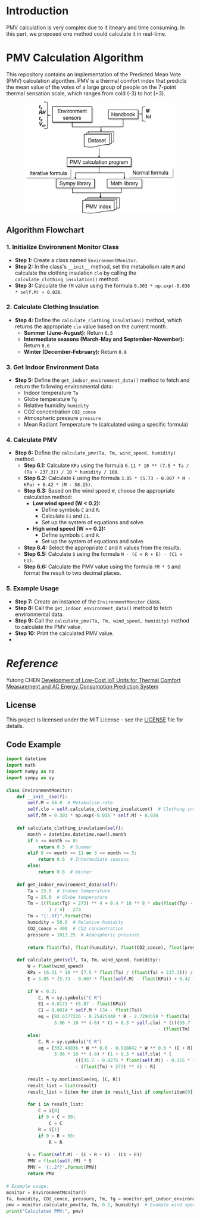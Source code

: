 # Introduction
PMV calculation is very complex due to it itneary and time consuming. In this part, we proposed one method could calculate it in real-time.

# PMV Calculation Algorithm

This repository contains an implementation of the Predicted Mean Vote (PMV) calculation algorithm. PMV is a thermal comfort index that predicts the mean value of the votes of a large group of people on the 7-point thermal sensation scale, which ranges from cold (-3) to hot (+3).
<p align="center">
  <img src="Image/Flow.png" width="400" height='300' alt="Process Flow">
</p>

## Algorithm Flowchart

### 1. Initialize Environment Monitor Class
- **Step 1:** Create a class named `EnvironmentMonitor`.
- **Step 2:** In the class's `__init__` method, set the metabolism rate `M` and calculate the clothing insulation `clo` by calling the `calculate_clothing_insulation()` method.
- **Step 3:** Calculate the `fM` value using the formula `0.303 * np.exp(-0.036 * self.M) + 0.028`.

### 2. Calculate Clothing Insulation
- **Step 4:** Define the `calculate_clothing_insulation()` method, which returns the appropriate `clo` value based on the current month.
  - **Summer (June-August):** Return `0.5`
  - **Intermediate seasons (March-May and September-November):** Return `0.6`
  - **Winter (December-February):** Return `0.8`

### 3. Get Indoor Environment Data
- **Step 5:** Define the `get_indoor_environment_data()` method to fetch and return the following environmental data:
  - Indoor temperature `Ta`
  - Globe temperature `Tg`
  - Relative humidity `humidity`
  - CO2 concentration `CO2_conce`
  - Atmospheric pressure `pressure`
  - Mean Radiant Temperature `Tm` (calculated using a specific formula)

### 4. Calculate PMV
- **Step 6:** Define the `calculate_pmv(Ta, Tm, wind_speed, humidity)` method.
  - **Step 6.1:** Calculate `KPa` using the formula `6.11 * 10 ** (7.5 * Ta / (Ta + 237.3)) / 10 * humidity / 100`.
  - **Step 6.2:** Calculate `E` using the formula `3.05 * (5.73 - 0.007 * M - KPa) + 0.42 * (M - 58.15)`.
  - **Step 6.3:** Based on the wind speed `W`, choose the appropriate calculation method:
    - **Low wind speed (W < 0.2):**
      - Define symbols `C` and `R`.
      - Calculate `E1` and `C1`.
      - Set up the system of equations and solve.
    - **High wind speed (W >= 0.2):**
      - Define symbols `C` and `R`.
      - Set up the system of equations and solve.
  - **Step 6.4:** Select the appropriate `C` and `R` values from the results.
  - **Step 6.5:** Calculate `S` using the formula `M - (C + R + E) - (C1 + E1)`.
  - **Step 6.6:** Calculate the PMV value using the formula `fM * S` and format the result to two decimal places.

### 5. Example Usage
- **Step 7:** Create an instance of the `EnvironmentMonitor` class.
- **Step 8:** Call the `get_indoor_environment_data()` method to fetch environmental data.
- **Step 9:** Call the `calculate_pmv(Ta, Tm, wind_speed, humidity)` method to calculate the PMV value.
- **Step 10:** Print the calculated PMV value.
- 
# *Reference*
 
Yutong CHEN 
[Development of Low-Cost IoT Units for Thermal Comfort Measurement and AC Energy Consumption Prediction System](https://kth-my.sharepoint.com/personal/torunw_ug_kth_se/_layouts/15/onedrive.aspx?ga=1&id=%2Fpersonal%2Ftorunw%5Fug%5Fkth%5Fse%2FDocuments%2Fbox%5Ffiles%2FRoomVent%2FRoomVent%5F2024%5FProceedings%2F240425%201400a%20Session%2026%20IC%20Thermal%20comfort%201%2FPrint%20439%20Final%2Epdf&parent=%2Fpersonal%2Ftorunw%5Fug%5Fkth%5Fse%2FDocuments%2Fbox%5Ffiles%2FRoomVent%2FRoomVent%5F2024%5FProceedings%2F240425%201400a%20Session%2026%20IC%20Thermal%20comfort%201![image](https://github.com/user-attachments/assets/537ab711-703e-4c39-b811-ccc46ccde782)
)

## License
This project is licensed under the MIT License - see the [LICENSE](LICENSE) file for details.

## Code Example

```python
import datetime
import math
import numpy as np
import sympy as sy

class EnvironmentMonitor:
    def __init__(self):
        self.M = 64.0  # Metabolism rate
        self.clo = self.calculate_clothing_insulation()  # Clothing insulation
        self.fM = 0.303 * np.exp(-0.036 * self.M) + 0.028

    def calculate_clothing_insulation(self):
        month = datetime.datetime.now().month
        if 6 <= month <= 8:
            return 0.5  # Summer
        elif 9 <= month <= 11 or 3 <= month <= 5:
            return 0.6  # Intermediate seasons
        else:
            return 0.8  # Winter

    def get_indoor_environment_data(self):
        Ta = 25.0  # Indoor temperature
        Tg = 25.0  # Globe temperature
        Tm = ((float(Tg) + 273) ** 4 + 0.4 * 10 ** 8 * abs(float(Tg) - float(Ta)) ** (1 / 4) * (float(Tg) - float(Ta))) ** (
                1 / 4) - 273
        Tm = "{:.0f}".format(Tm)
        humidity = 50.0  # Relative humidity
        CO2_conce = 400  # CO2 concentration
        pressure = 1013.25  # Atmospheric pressure

        return float(Ta), float(humidity), float(CO2_conce), float(pressure), float(Tm), float(Tg)

    def calculate_pmv(self, Ta, Tm, wind_speed, humidity):
        W = float(wind_speed)
        KPa = (6.11 * 10 ** (7.5 * float(Ta) / (float(Ta) + 237.3))) / 10 * float(humidity) / 100
        E = 3.05 * (5.73 - 0.007 * float(self.M) - float(KPa)) + 0.42 * (float(self.M) - 58.15)

        if W < 0.2:
            C, R = sy.symbols("C R")
            E1 = 0.0173 * (5.87 - float(KPa))
            C1 = 0.0014 * self.M * (34 - float(Ta))
            eq = [92.6377226 - 0.25425448 * R - 2.7294559 * float(Ta) - C,
                  3.96 * 10 ** (-8) * (1 + 0.3 * self.clo) * ((((35.7 - 0.0275 * 64) - 0.155 * self.clo * (C + R)) + 273) ** 4
                                                         - (float(Tm) + 273) ** 4) - R]
        else:
            C, R = sy.symbols("C R")
            eq = [332.40836 * W ** 0.6 - 0.910842 * W ** 0.6 * (C + R) - 9.794 * W ** 0.6 * float(Ta) - C,
                  3.96 * 10 ** (-8) * (1 + 0.3 * self.clo) * (
                          (((35.7 - 0.0275 * float(self.M)) - 0.155 * float(self.clo) * (C + R)) + 273) ** 4
                          - (float(Tm) + 273) ** 4) - R]

        result = sy.nonlinsolve(eq, [C, R])
        result_list = list(result)
        result_list = [item for item in result_list if complex(item[0]).imag == 0 and complex(item[1]).imag == 0]

        for i in result_list:
            C = i[0]
            if 0 < C < 50:
                C = C
            R = i[1]
            if 0 < R < 50:
                R = R

        S = float(self.M) - (C + R + E) - (C1 + E1)
        PMV = float(self.fM) * S
        PMV = '{:.2f}'.format(PMV)
        return PMV

# Example usage:
monitor = EnvironmentMonitor()
Ta, humidity, CO2_conce, pressure, Tm, Tg = monitor.get_indoor_environment_data()
pmv = monitor.calculate_pmv(Ta, Tm, 0.1, humidity)  # Example wind speed
print("Calculated PMV:", pmv)



